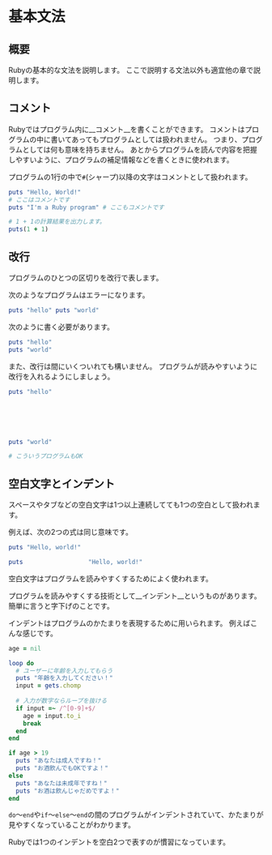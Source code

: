# 基本文法
## 概要
Rubyの基本的な文法を説明します。
ここで説明する文法以外も適宜他の章で説明します。

## コメント
Rubyではプログラム内に__コメント__を書くことができます。
コメントはプログラムの中に書いてあってもプログラムとしては扱われません。
つまり、プログラムとしては何も意味を持ちません。
あとからプログラムを読んで内容を把握しやすいように、プログラムの補足情報などを書くときに使われます。

プログラムの1行の中で`#`(シャープ)以降の文字はコメントとして扱われます。

```ruby
puts "Hello, World!"
# ここはコメントです
puts "I'm a Ruby program" # ここもコメントです

# 1 + 1の計算結果を出力します。
puts(1 + 1)
```

## 改行
プログラムのひとつの区切りを改行で表します。

次のようなプログラムはエラーになります。

```ruby
puts "hello" puts "world"
```

次のように書く必要があります。

```ruby
puts "hello"
puts "world"
```

また、改行は間にいくついれても構いません。
プログラムが読みやすいように改行を入れるようにしましょう。

```ruby
puts "hello"






puts "world"

# こういうプログラムもOK
```

## 空白文字とインデント
スペースやタブなどの空白文字は1つ以上連続してても1つの空白として扱われます。

例えば、次の2つの式は同じ意味です。

```ruby
puts "Hello, world!"

puts                  "Hello, world!"
```

空白文字はプログラムを読みやすくするためによく使われます。

プログラムを読みやすくする技術として__インデント__というものがあります。
簡単に言うと字下げのことです。

インデントはプログラムのかたまりを表現するために用いられます。
例えばこんな感じです。

```ruby
age = nil

loop do
  # ユーザーに年齢を入力してもらう
  puts "年齢を入力してください！"
  input = gets.chomp
  
  # 入力が数字ならループを抜ける
  if input =~ /^[0-9]+$/
    age = input.to_i
    break
  end
end

if age > 19
  puts "あなたは成人ですね！"
  puts "お酒飲んでもOKですよ！"
else
  puts "あなたは未成年ですね！"
  puts "お酒は飲んじゃだめですよ！"
end
```

`do`〜`end`や`if`〜`else`〜`end`の間のプログラムがインデントされていて、かたまりが見やすくなっていることがわかります。

Rubyでは1つのインデントを空白2つで表すのが慣習になっています。